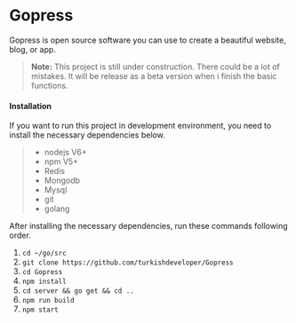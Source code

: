 Gopress
=========

Gopress is open source software you can use to create a beautiful website, blog, or app.

> **Note:** This project is still under construction. There could be a lot of mistakes. It will be release as a beta version when i finish the basic functions.

#### Installation

If you want to run this project in development environment, you need to install the necessary dependencies below.

> - nodejs V6+
> - npm V5+
> - Redis
> - Mongodb
> - Mysql
> - git
> - golang

After installing the necessary dependencies, run these commands following order.

1. ```cd ~/go/src```
2. ```git clone https://github.com/turkishdeveloper/Gopress```
3. ```cd Gopress```
4. ```npm install```
5. ```cd server && go get && cd ..```
6. ```npm run build```
6. ```npm start```
